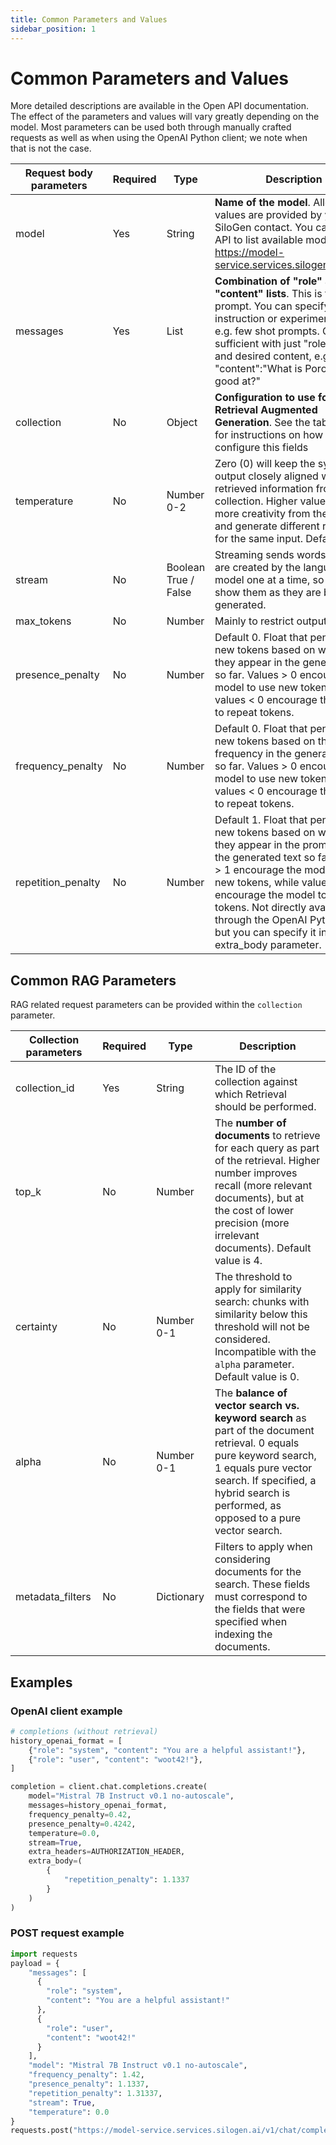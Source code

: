 ```yaml
---
title: Common Parameters and Values
sidebar_position: 1
---
```


# Common Parameters and Values

More detailed descriptions are available in the Open API documentation. The effect of the parameters and values will vary greatly depending on the model. Most parameters can be used both through manually crafted requests as well as when using the OpenAI Python client; we note when that is not the case.

| Request body parameters | Required | Type                 | Description                                                                                                                                                                                                                                                                                                                               |
| ----------------------- | -------- | -------------------- | ----------------------------------------------------------------------------------------------------------------------------------------------------------------------------------------------------------------------------------------------------------------------------------------------------------------------------------------- |
| model                   | Yes      | String               | **Name of the model**. Allowed values are provided by your SiloGen contact. You can use the API to list available models (see https://model-service.services.silogen.ai/docs).                                                                                                                                                            |
| messages                | Yes      | List                 | **Combination of "role" and "content" lists**. This is the prompt. You can specify a single instruction or experiment with e.g. few shot prompts. Often sufficient with just "role":"user" and desired content, e.g. "content":"What is Poro LLM good at?"                                                                                |
| collection              | No       | Object               | **Configuration to use for Retrieval Augmented Generation**. See the table below for instructions on how to configure this fields                                                                                                                                                                                                         |
| temperature             | No       | Number 0-2           | Zero (0) will keep the system output closely aligned with the retrieved information from the collection. Higher values allow more creativity from the model and generate different responses for the same input. Default is 0.2.                                                                                                          |
| stream                  | No       | Boolean True / False | Streaming sends words as they are created by the language model one at a time, so you can show them as they are being generated.                                                                                                                                                                                                          |
| max_tokens              | No       | Number               | Mainly to restrict output length.                                                                                                                                                                                                                                                                                                         |
| presence_penalty        | No       | Number               | Default 0. Float that penalizes new tokens based on whether they appear in the generated text so far. Values > 0 encourage the model to use new tokens, while values < 0 encourage the model to repeat tokens.                                                                                                                            |
| frequency_penalty       | No       | Number               | Default 0. Float that penalizes new tokens based on their frequency in the generated text so far. Values > 0 encourage the model to use new tokens, while values < 0 encourage the model to repeat tokens.                                                                                                                                |
| repetition_penalty      | No       | Number               | Default 1. Float that penalizes new tokens based on whether they appear in the prompt and the generated text so far. Values > 1 encourage the model to use new tokens, while values < 1 encourage the model to repeat tokens. Not directly available through the OpenAI Python client but you can specify it in the extra_body parameter. |

## Common RAG Parameters

RAG related request parameters can be provided within the `collection` parameter.

| Collection parameters | Required | Type       | Description                                                                                                                                                                                                                       |
| --------------------- | -------- | ---------- | --------------------------------------------------------------------------------------------------------------------------------------------------------------------------------------------------------------------------------- |
| collection_id         | Yes      | String     | The ID of the collection against which Retrieval should be performed.                                                                                                                                                             |
| top_k                 | No       | Number     | The **number of documents** to retrieve for each query as part of the retrieval. Higher number improves recall (more relevant documents), but at the cost of lower precision (more irrelevant documents). Default value is 4.     |
| certainty             | No       | Number 0-1 | The threshold to apply for similarity search: chunks with similarity below this threshold will not be considered. Incompatible with the `alpha` parameter. Default value is 0.                                                    |
| alpha                 | No       | Number 0-1 | The **balance of vector search vs. keyword search** as part of the document retrieval. 0 equals pure keyword search, 1 equals pure vector search. If specified, a hybrid search is performed, as opposed to a pure vector search. |
| metadata_filters      | No       | Dictionary | Filters to apply when considering documents for the search. These fields must correspond to the fields that were specified when indexing the documents.                                                                           |

## Examples

### OpenAI client example

```python
# completions (without retrieval)
history_openai_format = [
    {"role": "system", "content": "You are a helpful assistant!"},
    {"role": "user", "content": "woot42!"},
]

completion = client.chat.completions.create(
    model="Mistral 7B Instruct v0.1 no-autoscale",
    messages=history_openai_format,
    frequency_penalty=0.42,
    presence_penalty=0.4242,
    temperature=0.0,
    stream=True,
    extra_headers=AUTHORIZATION_HEADER,
    extra_body=(
        {
            "repetition_penalty": 1.1337
        }
    )
)
```

### POST request example

```python
import requests
payload = {
    "messages": [
      {
        "role": "system",
        "content": "You are a helpful assistant!"
      },
      {
        "role": "user",
        "content": "woot42!"
      }
    ],
    "model": "Mistral 7B Instruct v0.1 no-autoscale",
    "frequency_penalty": 1.42,
    "presence_penalty": 1.1337,
    "repetition_penalty": 1.31337,
    "stream": True,
    "temperature": 0.0
}
requests.post("https://model-service.services.silogen.ai/v1/chat/completions", json=payload, headers=AUTHORIZATION_HEADER)
```

